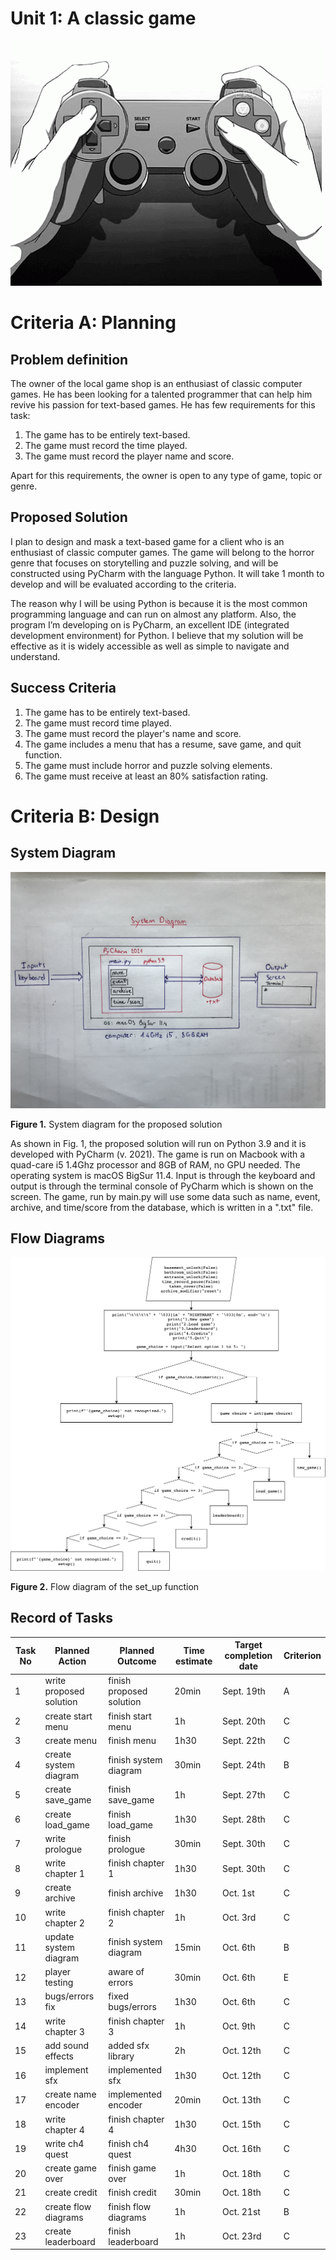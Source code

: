 # Unit 1: A classic game 
![](game.gif)

# Criteria A: Planning

## Problem definition

The owner of the local game shop is an enthusiast of classic computer games. He has been looking for a talented programmer that can help him revive his passion for text-based games. He has few requirements for this task:

1. The game has to be entirely text-based.
2. The game must record the time played.
3. The game must record the player name and score.

Apart for this requirements, the owner is open to any type of game, topic or genre.

## Proposed Solution

I plan to design and mask a text-based game for a client who is an enthusiast of classic computer games. The game will belong to the horror genre that focuses on storytelling and puzzle solving, and will be constructed using PyCharm with the language Python. It will take 1 month to develop and will be evaluated according to the criteria.

The reason why I will be using Python is because it is the most common programming language and can run on almost any platform. Also, the program I’m developing on is PyCharm, an excellent IDE (integrated development environment) for Python. I believe that my solution will be effective as it is widely accessible as well as simple to navigate and understand.

## Success Criteria

1. The game has to be entirely text-based.
2. The game must record time played.
3. The game must record the player's name and score.
4. The game includes a menu that has a resume, save game, and quit function.
5. The game must include horror and puzzle solving elements.
6. The game must receive at least an 80% satisfaction rating.


# Criteria B: Design

## System Diagram
![](IMG_0870.JPG)

**Figure 1.** System diagram for the proposed solution

As shown in Fig. 1, the proposed solution will run on Python 3.9 and it is developed with PyCharm (v. 2021). The game is run on Macbook with a quad-care i5 1.4Ghz processor and 8GB of RAM, no GPU needed. The operating system is macOS BigSur 11.4. Input is through the keyboard and output is through the terminal console of PyCharm which is shown on the screen. The game, run by main.py will use some data such as name, event, archive, and time/score from the database, which is written in a ".txt" file.

## Flow Diagrams
![](set_up_flow.png)

**Figure 2.** Flow diagram of the set_up function

## Record of Tasks
| Task No | Planned Action          | Planned Outcome          | Time estimate | Target completion date | Criterion |
|---------|-------------------------|--------------------------|---------------|------------------------|-----------|
| 1       | write proposed solution | finish proposed solution | 20min         | Sept. 19th             | A         |
| 2       | create start menu       | finish start menu        | 1h            | Sept. 20th             | C         |
| 3       | create menu             | finish menu              | 1h30          | Sept. 22th             | C         |
| 4       | create system diagram   | finish system diagram    | 30min         | Sept. 24th             | B         |
| 5       | create save_game        | finish save_game         | 1h            | Sept. 27th             | C         |
| 6       | create load_game        | finish load_game         | 1h30          | Sept. 28th             | C         |
| 7       | write prologue          | finish prologue          | 30min         | Sept. 30th             | C         |
| 8       | write chapter 1         | finish chapter 1         | 1h30          | Sept. 30th             | C         |
| 9       | create archive          | finish archive           | 1h30          | Oct. 1st               | C         |
| 10      | write chapter 2         | finish chapter 2         | 1h            | Oct. 3rd               | C         |
| 11      | update system diagram   | finish system diagram    | 15min         | Oct. 6th               | B         |
| 12      | player testing          | aware of errors          | 30min         | Oct. 6th               | E         |
| 13      | bugs/errors fix         | fixed bugs/errors        | 1h30          | Oct. 6th               | C         |
| 14      | write chapter 3         | finish chapter 3         | 1h            | Oct. 9th               | C         |
| 15      | add sound effects       | added sfx library        | 2h            | Oct. 12th              | C         |
| 16      | implement sfx           | implemented sfx          | 1h30          | Oct. 12th              | C         |
| 17      | create name encoder     | implemented encoder      | 20min         | Oct. 13th              | C         |
| 18      | write chapter 4         | finish chapter 4         | 1h30          | Oct. 15th              | C         |
| 19      | write ch4 quest         | finish ch4 quest         | 4h30          | Oct. 16th              | C         |
| 20      | create game over        | finish game over         | 1h            | Oct. 18th              | C         |
| 21      | create credit           | finish credit            | 30min         | Oct. 18th              | C         |
| 22      | create flow diagrams    | finish flow diagrams     | 1h            | Oct. 21st              | B         |
| 23      | create leaderboard      | finish leaderboard       | 1h            | Oct. 23rd              | C         |
